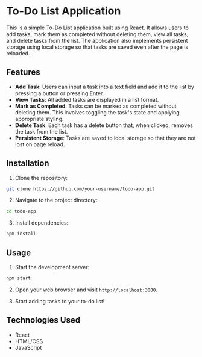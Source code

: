 # To-Do List Application

This is a simple To-Do List application built using React. It allows users to add tasks, mark them as completed without deleting them, view all tasks, and delete tasks from the list. The application also implements persistent storage using local storage so that tasks are saved even after the page is reloaded.

## Features

- **Add Task**: Users can input a task into a text field and add it to the list by pressing a button or pressing Enter.
- **View Tasks**: All added tasks are displayed in a list format.
- **Mark as Completed**: Tasks can be marked as completed without deleting them. This involves toggling the task's state and applying appropriate styling.
- **Delete Task**: Each task has a delete button that, when clicked, removes the task from the list.
- **Persistent Storage**: Tasks are saved to local storage so that they are not lost on page reload.

## Installation

1. Clone the repository:

```bash
git clone https://github.com/your-username/todo-app.git
```

2. Navigate to the project directory:

```bash
cd todo-app
```

3. Install dependencies:

```bash
npm install
```

## Usage

1. Start the development server:

```bash
npm start
```

2. Open your web browser and visit `http://localhost:3000`.

3. Start adding tasks to your to-do list!

## Technologies Used

- React
- HTML/CSS
- JavaScript
